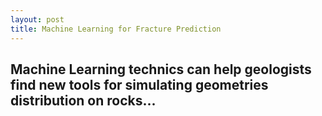 ```yaml
---
layout: post
title: Machine Learning for Fracture Prediction
---
```


Machine Learning technics can help geologists find new tools for simulating geometries distribution on rocks...
---
